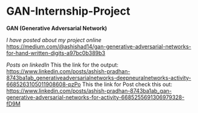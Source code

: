 # GAN-Internship-Project
 **GAN (Generative Adversarial Network)**

*I have posted about my project online*
https://medium.com/@ashishad14/gan-generative-adversarial-networks-for-hand-written-digits-a97bc0b389b3

*Posts on linkedIn*
This the link for the output: https://www.linkedin.com/posts/ashish-pradhan-8743ba1ab_generativeadversarialnetworks-deepneuralnetworks-activity-6685263105011908608-pzPo
This the link for Post check this out: https://www.linkedin.com/posts/ashish-pradhan-8743ba1ab_gan-generative-adversarial-networks-for-activity-6685255691306979328-fD9M
